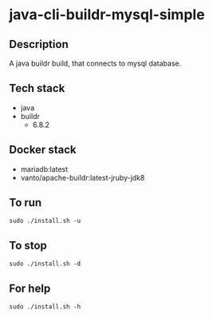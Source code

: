 # java-cli-buildr-mysql-simple

## Description
A java buildr build, that connects to mysql database.

## Tech stack
- java
- buildr
  - 6.8.2

## Docker stack
- mariadb:latest
- vanto/apache-buildr:latest-jruby-jdk8

## To run
`sudo ./install.sh -u`

## To stop
`sudo ./install.sh -d`

## For help
`sudo ./install.sh -h`
